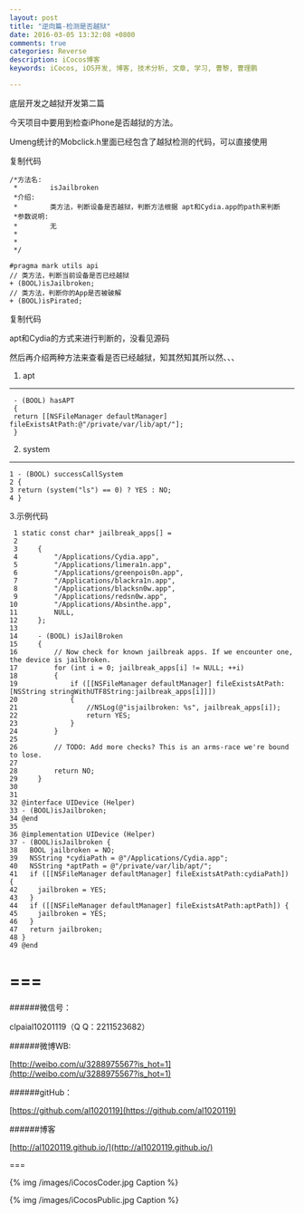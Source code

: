```yaml
---
layout: post
title: "逆向篇-检测是否越狱"
date: 2016-03-05 13:32:08 +0800
comments: true
categories: Reverse
description: iCocos博客
keywords: iCocos, iOS开发, 博客, 技术分析, 文章, 学习, 曹黎, 曹理鹏

---
```



底层开发之越狱开发第二篇

 

今天项目中要用到检查iPhone是否越狱的方法。

Umeng统计的Mobclick.h里面已经包含了越狱检测的代码，可以直接使用





<!--more-->

复制代码

	/*方法名:
	 *        isJailbroken
	 *介绍:
	 *        类方法，判断设备是否越狱，判断方法根据 apt和Cydia.app的path来判断
	 *参数说明:
	 *        无
	 *        
	 *
	 */
	
	#pragma mark utils api
	// 类方法，判断当前设备是否已经越狱
	+ (BOOL)isJailbroken;
	// 类方法，判断你的App是否被破解
	+ (BOOL)isPirated;
复制代码

apt和Cydia的方式来进行判断的，没看见源码

 

然后再介绍两种方法来查看是否已经越狱，知其然知其所以然、、、

1. apt

---

	 - (BOOL) hasAPT
	 {
	 return [[NSFileManager defaultManager] fileExistsAtPath:@"/private/var/lib/apt/"];
	 }

2. system

---


	1 - (BOOL) successCallSystem
	2 {
	3 return (system("ls") == 0) ? YES : NO;
	4 }
 

3.示例代码


	 1 static const char* jailbreak_apps[] =
	 2 
	 3     {
	 4         "/Applications/Cydia.app",
	 5         "/Applications/limera1n.app",
	 6         "/Applications/greenpois0n.app",
	 7         "/Applications/blackra1n.app",
	 8         "/Applications/blacksn0w.app",
	 9         "/Applications/redsn0w.app",
	10         "/Applications/Absinthe.app",
	11         NULL,
	12     };
	13      
	14     - (BOOL) isJailBroken
	15     {
	16         // Now check for known jailbreak apps. If we encounter one, the device is jailbroken.
	17         for (int i = 0; jailbreak_apps[i] != NULL; ++i)
	18         {
	19             if ([[NSFileManager defaultManager] fileExistsAtPath:[NSString stringWithUTF8String:jailbreak_apps[i]]])
	20             {
	21                 //NSLog(@"isjailbroken: %s", jailbreak_apps[i]);
	22                 return YES;
	23             }
	24         }
	25          
	26         // TODO: Add more checks? This is an arms-race we're bound to lose.
	27          
	28         return NO;
	29     }
	30  
	31 
	32 @interface UIDevice (Helper)  
	33 - (BOOL)isJailbroken;  
	34 @end
	35 
	36 @implementation UIDevice (Helper)  
	37 - (BOOL)isJailbroken {  
	38   BOOL jailbroken = NO;  
	39   NSString *cydiaPath = @"/Applications/Cydia.app";  
	40   NSString *aptPath = @"/private/var/lib/apt/";  
	41   if ([[NSFileManager defaultManager] fileExistsAtPath:cydiaPath]) {  
	42     jailbroken = YES;  
	43   }  
	44   if ([[NSFileManager defaultManager] fileExistsAtPath:aptPath]) {  
	45     jailbroken = YES;  
	46   }  
	47   return jailbroken;  
	48 }  
	49 @end





===
===


######微信号：
	
clpaial10201119（Q Q：2211523682）
    
######微博WB:

[http://weibo.com/u/3288975567?is_hot=1](http://weibo.com/u/3288975567?is_hot=1)

######gitHub：


[https://github.com/al1020119](https://github.com/al1020119)
	
######博客

[http://al1020119.github.io/](http://al1020119.github.io/)

===

{% img /images/iCocosCoder.jpg Caption %}  

{% img /images/iCocosPublic.jpg Caption %}  